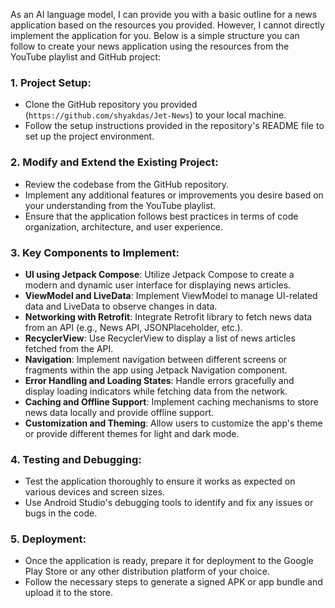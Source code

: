 As an AI language model, I can provide you with a basic outline for a news application based on the resources you provided. However, I cannot directly implement the application for you. Below is a simple structure you can follow to create your news application using the resources from the YouTube playlist and GitHub project:

### 1. Project Setup:
- Clone the GitHub repository you provided (`https://github.com/shyakdas/Jet-News`) to your local machine.
- Follow the setup instructions provided in the repository's README file to set up the project environment.

### 2. Modify and Extend the Existing Project:
- Review the codebase from the GitHub repository.
- Implement any additional features or improvements you desire based on your understanding from the YouTube playlist.
- Ensure that the application follows best practices in terms of code organization, architecture, and user experience.

### 3. Key Components to Implement:
- **UI using Jetpack Compose**: Utilize Jetpack Compose to create a modern and dynamic user interface for displaying news articles.
- **ViewModel and LiveData**: Implement ViewModel to manage UI-related data and LiveData to observe changes in data.
- **Networking with Retrofit**: Integrate Retrofit library to fetch news data from an API (e.g., News API, JSONPlaceholder, etc.).
- **RecyclerView**: Use RecyclerView to display a list of news articles fetched from the API.
- **Navigation**: Implement navigation between different screens or fragments within the app using Jetpack Navigation component.
- **Error Handling and Loading States**: Handle errors gracefully and display loading indicators while fetching data from the network.
- **Caching and Offline Support**: Implement caching mechanisms to store news data locally and provide offline support.
- **Customization and Theming**: Allow users to customize the app's theme or provide different themes for light and dark mode.

### 4. Testing and Debugging:
- Test the application thoroughly to ensure it works as expected on various devices and screen sizes.
- Use Android Studio's debugging tools to identify and fix any issues or bugs in the code.

### 5. Deployment:
- Once the application is ready, prepare it for deployment to the Google Play Store or any other distribution platform of your choice.
- Follow the necessary steps to generate a signed APK or app bundle and upload it to the store.
